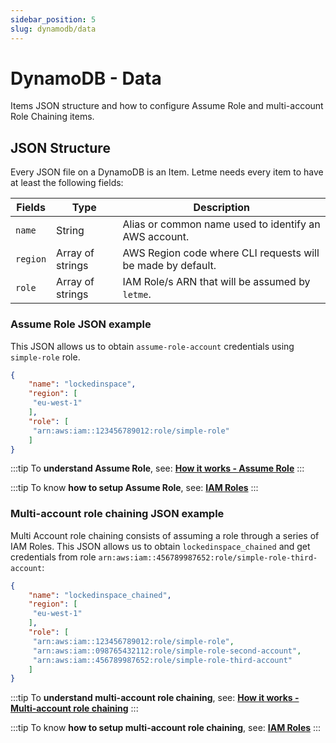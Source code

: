 ```yaml
---
sidebar_position: 5
slug: dynamodb/data
---
```


# DynamoDB - Data

Items JSON structure and how to configure Assume Role and multi-account Role Chaining items.

## JSON Structure

Every JSON file on a DynamoDB is an Item. Letme needs every item to have at least the following fields:

| **Fields**    | **Type**         | **Description**                                             |
| ------------- | ---------------- | ----------------------------------------------------------- |
| `name`        | String           | Alias or common name used to identify an AWS account.       |
| `region`      | Array of strings | AWS Region code where CLI requests will be made by default. |
| `role`        | Array of strings | IAM Role/s ARN that will be assumed by `letme`.             |


### Assume Role JSON example

This JSON allows us to obtain `assume-role-account` credentials using `simple-role` role.

```json title="docs/aws/templates/assume-role-item.json"
{
    "name": "lockedinspace",
    "region": [
     "eu-west-1"
    ],
    "role": [
     "arn:aws:iam::123456789012:role/simple-role"
    ]
}
```

:::tip
To **understand Assume Role**, see: [**How it works - Assume Role**](../how.md#assume-role)
:::

:::tip
To know **how to setup Assume Role**, see: [**IAM Roles**](./iam.md)
:::

### Multi-account role chaining JSON example

Multi Account role chaining consists of assuming a role through a series of IAM Roles. This JSON allows us to obtain `lockedinspace_chained` and get credentials from role `arn:aws:iam::456789987652:role/simple-role-third-account`:

```json title="assume-role-chained-item.json"
{
    "name": "lockedinspace_chained",
    "region": [
     "eu-west-1"
    ],
    "role": [
     "arn:aws:iam::123456789012:role/simple-role",
     "arn:aws:iam::098765432112:role/simple-role-second-account",
     "arn:aws:iam::456789987652:role/simple-role-third-account"
    ]
}
```



:::tip
To **understand multi-account role chaining**, see: [**How it works - Multi-account role chaining**](../how.md#multi-account-assume-role-chaining)
:::

:::tip
To know **how to setup multi-account role chaining**, see: [**IAM Roles**](./iam.md)
:::
